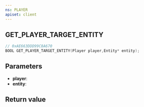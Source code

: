 ```yaml
---
ns: PLAYER
apiset: client
---
```

## GET_PLAYER_TARGET_ENTITY

```c
// 0xAE663DDD99C8A670
BOOL GET_PLAYER_TARGET_ENTITY(Player player,Entity* entity);
```


## Parameters
* **player**:
* **entity**:

## Return value
